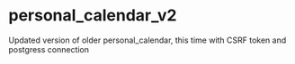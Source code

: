 # personal_calendar_v2
Updated version of older personal_calendar, this time with CSRF token and postgress connection
